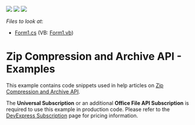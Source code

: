 <!-- default badges list -->
![](https://img.shields.io/endpoint?url=https://codecentral.devexpress.com/api/v1/VersionRange/128605399/13.1.4%2B)
[![](https://img.shields.io/badge/Open_in_DevExpress_Support_Center-FF7200?style=flat-square&logo=DevExpress&logoColor=white)](https://supportcenter.devexpress.com/ticket/details/E4695)
[![](https://img.shields.io/badge/📖_How_to_use_DevExpress_Examples-e9f6fc?style=flat-square)](https://docs.devexpress.com/GeneralInformation/403183)
<!-- default badges end -->
<!-- default file list -->
*Files to look at*:

* [Form1.cs](./CS/CompressionLibraryExamples/Form1.cs) (VB: [Form1.vb](./VB/CompressionLibraryExamples/Form1.vb))
<!-- default file list end -->
# Zip Compression and Archive API - Examples


This example contains code snippets used in help articles on [Zip Compression and Archive API](https://documentation.devexpress.com/OfficeFileAPI/15093/Zip-Compression-and-Archive-API).

The **Universal Subscription** or an additional **Office File API Subscription** is required to use this example in production code. Please refer to the [DevExpress Subscription](https://www.devexpress.com/Buy/NET/) page for pricing information.
